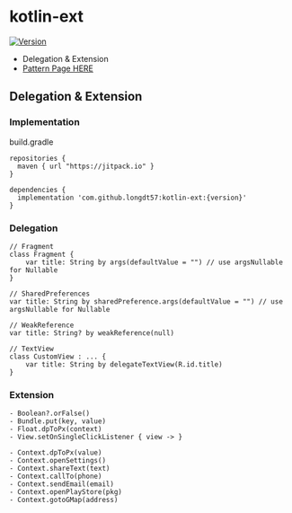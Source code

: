 # kotlin-ext
[![Version](https://jitpack.io/v/longdt57/kotlin-ext.svg)](https://github.com/longdt57/kotlin-ext/releases)

- Delegation & Extension
- [Pattern Page HERE](https://github.com/longdt57/kotlin-ext/tree/develop/pattern)



## Delegation & Extension

### Implementation
build.gradle
```
repositories {
  maven { url "https://jitpack.io" }
}

dependencies {
  implementation 'com.github.longdt57:kotlin-ext:{version}'
}
```

### Delegation
```
// Fragment
class Fragment {
    var title: String by args(defaultValue = "") // use argsNullable for Nullable
}

// SharedPreferences
var title: String by sharedPreference.args(defaultValue = "") // use argsNullable for Nullable

// WeakReference
var title: String? by weakReference(null)

// TextView
class CustomView : ... {
    var title: String by delegateTextView(R.id.title)
}

```

### Extension
```
- Boolean?.orFalse()
- Bundle.put(key, value)
- Float.dpToPx(context)
- View.setOnSingleClickListener { view -> }

- Context.dpToPx(value)
- Context.openSettings()
- Context.shareText(text)
- Context.callTo(phone)
- Context.sendEmail(email)
- Context.openPlayStore(pkg)
- Context.gotoGMap(address)
```
